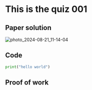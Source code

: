 # This is the quiz 001

## Paper solution
![photo_2024-08-21_11-14-04](https://github.com/user-attachments/assets/0a9837cc-40e3-407f-a525-5755b34fef43)

## Code
```.py
print("hello world")
```
## Proof of work
